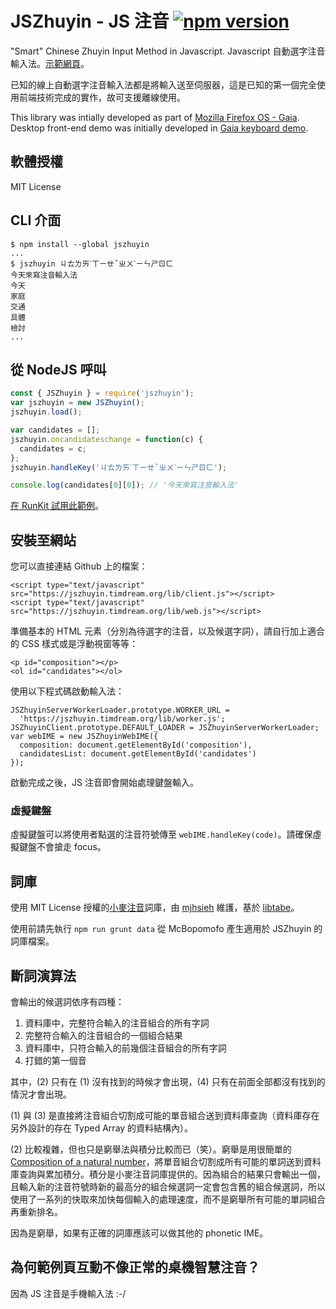 # JSZhuyin - JS 注音 [![npm version](https://badge.fury.io/js/jszhuyin.svg)](http://badge.fury.io/js/jszhuyin)

"Smart" Chinese Zhuyin Input Method in Javascript. Javascript 自動選字注音輸入法。[示範網頁](https://jszhuyin.timdream.org/)。

已知的線上自動選字注音輸入法都是將輸入送至伺服器，這是已知的第一個完全使用前端技術完成的實作，故可支援離線使用。

This library was intially developed as part of [Mozilla Firefox OS - Gaia](https://github.com/mozilla-b2g/gaia). Desktop front-end demo was initially developed in [Gaia keyboard demo](https://github.com/timdream/gaia-keyboard-demo).

## 軟體授權

MIT License

## CLI 介面

    $ npm install --global jszhuyin
    ...
    $ jszhuyin ㄐㄊㄌㄞˊㄒㄧㄝˇㄓㄨˋㄧㄣㄕㄖㄈ
    今天來寫注音輸入法
    今天
    家庭
    交通
    具體
    檢討
    ...

## 從 NodeJS 呼叫

```javascript
const { JSZhuyin } = require('jszhuyin');
var jszhuyin = new JSZhuyin();
jszhuyin.load();

var candidates = [];
jszhuyin.oncandidateschange = function(c) {
  candidates = c;
};
jszhuyin.handleKey('ㄐㄊㄌㄞˊㄒㄧㄝˇㄓㄨˋㄧㄣㄕㄖㄈ');

console.log(candidates[0][0]); // '今天來寫注音輸入法'
```

[在 RunKit 試用此範例](https://npm.runkit.com/jszhuyin)。

## 安裝至網站

您可以直接連結 Github 上的檔案：

    <script type="text/javascript" src="https://jszhuyin.timdream.org/lib/client.js"></script>
    <script type="text/javascript" src="https://jszhuyin.timdream.org/lib/web.js"></script>

準備基本的 HTML 元素（分別為待選字的注音，以及候選字詞），請自行加上適合的 CSS 樣式或是浮動視窗等等：

    <p id="composition"></p>
    <ol id="candidates"></ol>

使用以下程式碼啟動輸入法：

    JSZhuyinServerWorkerLoader.prototype.WORKER_URL =
      'https://jszhuyin.timdream.org/lib/worker.js';
    JSZhuyinClient.prototype.DEFAULT_LOADER = JSZhuyinServerWorkerLoader;
    var webIME = new JSZhuyinWebIME({
      composition: document.getElementById('composition'),
      candidatesList: document.getElementById('candidates')
    });

啟動完成之後，JS 注音即會開始處理鍵盤輸入。

### 虛擬鍵盤

虛擬鍵盤可以將使用者點選的注音符號傳至 `webIME.handleKey(code)`。請確保虛擬鍵盤不會搶走 focus。

## 詞庫

使用 MIT License 授權的[小麥注音](http://mcbopomofo.openvanilla.org)詞庫，由 [mjhsieh](https://github.com/mjhsieh) 維護，基於 [libtabe](http://sourceforge.net/projects/libtabe/)。

使用前請先執行 `npm run grunt data` 從 McBopomofo 產生適用於 JSZhuyin 的詞庫檔案。

## 斷詞演算法

會輸出的候選詞依序有四種：

1. 資料庫中，完整符合輸入的注音組合的所有字詞
2. 完整符合輸入的注音組合的一個組合結果
3. 資料庫中，只符合輸入的前幾個注音組合的所有字詞
4. 打錯的第一個音

其中，(2) 只有在 (1) 沒有找到的時候才會出現，(4) 只有在前面全部都沒有找到的情況才會出現。

(1) 與 (3) 是直接將注音組合切割成可能的單音組合送到資料庫查詢（資料庫存在另外設計的存在 Typed Array 的資料結構內）。

(2) 比較複雜，但也只是窮舉法與積分比較而已（笑）。窮舉是用很簡單的 <a href="http://stackoverflow.com/questions/8375439">Composition of a natural number</a>，將單音組合切割成所有可能的單詞送到資料庫查詢與累加積分。積分是小麥注音詞庫提供的。因為組合的結果只會輸出一個，且輸入新的注音符號時新的最高分的組合候選詞一定會包含舊的組合候選詞，所以使用了一系列的快取來加快每個輸入的處理速度，而不是窮舉所有可能的單詞組合再重新排名。

因為是窮舉，如果有正確的詞庫應該可以做其他的 phonetic IME。

## 為何範例頁互動不像正常的桌機智慧注音？

因為 JS 注音是手機輸入法 :-/
